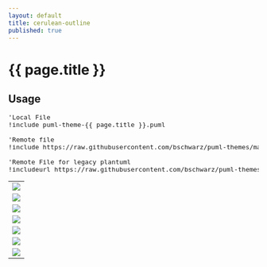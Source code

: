 ```yaml
---
layout: default
title: cerulean-outline
published: true
---
```

# {{ page.title }}

## Usage

<pre style="font-size: .8rem;">
'Local File
!include puml-theme-{{ page.title }}.puml

'Remote file
!include https://raw.githubusercontent.com/bschwarz/puml-themes/master/themes/{{ page.title }}/puml-theme-{{ page.title }}.puml

'Remote File for legacy plantuml
!includeurl https://raw.githubusercontent.com/bschwarz/puml-themes/master/themes/{{ page.title }}/puml-theme-{{ page.title }}.puml
</pre>

<table style="width: 100%">
    <tr>
        <td>
            <img src="activity-ex.svg">
        </td>
    </tr>
    <tr>
        <td>
            <img src="class-ex.svg">
        </td>
    </tr>
   <tr>
        <td>
            <img src="component-ex.svg">
        </td> 
    </tr>
    <tr>
        <td>
            <img src="sequence-ex.svg">
        </td>
    </tr>
   <tr>
        <td>
            <img src="usecase-ex.svg">
        </td>
    </tr>
    <tr>
        <td>
            <img src="state-ex.svg">
        </td>
    </tr>
    <tr>
        <td>
            <img src="object-ex.svg">
        </td>
    </tr>
</table>
